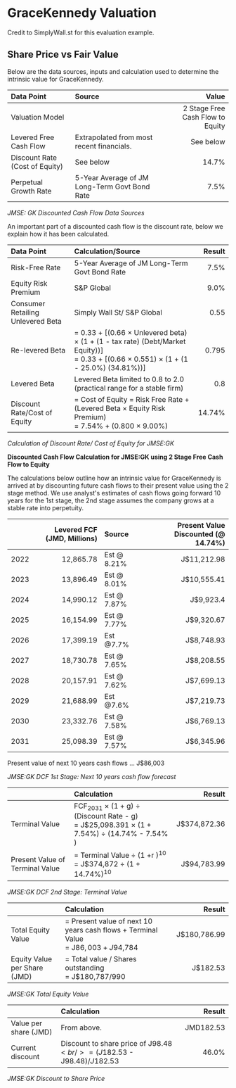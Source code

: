 # GraceKennedy Valuation

Credit to SimplyWall.st for this evaluation example.

## Share Price vs Fair Value

Below are the data sources, inputs and calculation used to determine the intrinsic value for GraceKennedy.

| Data Point | Source | Value |
|:--- |:--- | ---:|
| Valuation Model | | 2 Stage Free Cash Flow to Equity |
| Levered Free Cash Flow | Extrapolated from most recent financials. | See below |
| Discount Rate (Cost of Equity) | See below | 14.7% |
| Perpetual Growth Rate | 5-Year Average of JM Long-Term Govt Bond Rate | 7.5% |

_JMSE: GK Discounted Cash Flow Data Sources_

An important part of a discounted cash flow is the discount rate, below we explain how it has been calculated.

| Data Point | Calculation/Source | Result |
|:--- |:--- | ---:|
| Risk-Free Rate | 5-Year Average of JM Long-Term Govt Bond Rate | 7.5% |
| Equity Risk Premium | S&P Global | 9.0% |
| Consumer Retailing Unlevered Beta | Simply Wall St/ S&P Global | 0.55 |
| Re-levered Beta | = 0.33 + [(0.66 × Unlevered beta) × (1 + (1 - tax rate) (Debt/Market Equity))]<br />= 0.33 + [(0.66 × 0.551) × (1 + (1 - 25.0%) (34.81%))] | 0.795 |
| Levered Beta | Levered Beta limited to 0.8 to 2.0<br />(practical range for a stable firm) | 0.8 |
| Discount Rate/Cost of Equity | = Cost of Equity = Risk Free Rate + (Levered Beta × Equity Risk Premium)<br />= 7.54% + (0.800 × 9.00%) | 14.74% |

_Calculation of Discount Rate/ Cost of Equity for JMSE:GK_

**Discounted Cash Flow Calculation for JMSE:GK using 2 Stage Free Cash Flow to Equity**

The calculations below outline how an intrinsic value for GraceKennedy is arrived at by discounting future cash flows to their present value using the 2 stage method. We use analyst's estimates of cash flows going forward 10 years for the 1st stage, the 2nd stage assumes the company grows at a stable rate into perpetuity.


|     | Levered FCF (JMD, Millions) | Source | Present Value Discounted (@ 14.74%) |
|:--- | ---:|:--- | ---:|
| 2022 | 12,865.78 | Est @ 8.21% | J$11,212.98 |
| 2023 | 13,896.49 | Est @ 8.01% | J$10,555.41 |
| 2024 | 14,990.12 | Est @ 7.87% | J$9,923.4 |
| 2025 | 16,154.99 | Est @ 7.77% | J$9,320.67 |
| 2026 | 17,399.19 | Est @7.7% | J$8,748.93 |
| 2027 | 18,730.78 | Est @ 7.65% | J$8,208.55 |
| 2028 | 20,157.91 | Est @ 7.62% | J$7,699.13 |
| 2029 | 21,688.99  | Est @7.6% | J$7,219.73 |
| 2030 | 23,332.76 | Est @ 7.58% | J$6,769.13 |
| 2031 | 25,098.39 | Est @ 7.57% | J$6,345.96 |

Present value of next 10 years cash flows ... J$86,003

_JMSE:GK DCF 1st Stage: Next 10 years cash flow forecast_


|     | Calculation | Result |
|:--- |:--- | ---:|
| Terminal Value | FCF<sub>2031</sub> × (1 + g) ÷ (Discount Rate - g) <br />= J$25,098.391 × (1 + 7.54%) ÷ (14.74% - 7.54% ) | J$374,872.36 |
| Present Value of Terminal Value | = Terminal Value ÷ (1 +r )<sup>10</sup> <br />= J$374,872 ÷ (1 + 14.74%)<sup>10</sup> | J$94,783.99 |

_JMSE:GK DCF 2nd Stage: Terminal Value_


|     | Calculation | Result |
|:--- |:--- | ---:|
| Total Equity Value | = Present value of next 10 years cash flows + Terminal Value <br /> = J$86,003 + J$94,784 | J$180,786.99 |
| Equity Value per Share (JMD) | = Total value / Shares outstanding <br />= J$180,787/990 | J$182.53 |

_JMSE:GK Total Equity Value_


|     | Calculation | Result |
|:--- |:--- | ---:|
| Value per share (JMD) | From above. | JMD182.53 |
| Current discount | Discount to share price of J$98.48 <br />= (J$182.53 - J$98.48)/ J$182.53 | 46.0% |

_JMSE:GK Discount to Share Price_